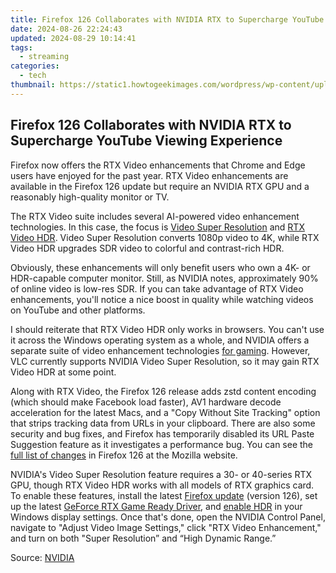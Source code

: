 ```yaml
---
title: Firefox 126 Collaborates with NVIDIA RTX to Supercharge YouTube Viewing Experience
date: 2024-08-26 22:24:43
updated: 2024-08-29 10:14:41
tags:
  - streaming
categories:
  - tech
thumbnail: https://static1.howtogeekimages.com/wordpress/wp-content/uploads/2023/12/firefox-hero-1.png
---
```


## Firefox 126 Collaborates with NVIDIA RTX to Supercharge YouTube Viewing Experience

Firefox now offers the RTX Video enhancements that Chrome and Edge users have enjoyed for the past year. RTX Video enhancements are available in the Firefox 126 update but require an NVIDIA RTX GPU and a reasonably high-quality monitor or TV.

 The RTX Video suite includes several AI-powered video enhancement technologies. In this case, the focus is [Video Super Resolution](https://extra-skills.techidaily.com/2024-approved-instagram-shout-out-for-podcast-fans/) and [RTX Video HDR](https://ios-unlock.techidaily.com/in-2024-8-safe-and-effective-methods-to-unlock-your-apple-iphone-15-pro-without-a-passcode-by-drfone-ios/). Video Super Resolution converts 1080p video to 4K, while RTX Video HDR upgrades SDR video to colorful and contrast-rich HDR.

 Obviously, these enhancements will only benefit users who own a 4K- or HDR-capable computer monitor. Still, as NVIDIA notes, approximately 90% of online video is low-res SDR. If you can take advantage of RTX Video enhancements, you'll notice a nice boost in quality while watching videos on YouTube and other platforms.

 I should reiterate that RTX Video HDR only works in browsers. You can't use it across the Windows operating system as a whole, and NVIDIA offers a separate suite of video enhancement technologies [for gaming](https://desktop-recording.techidaily.com/new-2024-approved-capture-master-high-res-screen-record/). However, VLC currently supports NVIDIA Video Super Resolution, so it may gain RTX Video HDR at some point.

 Along with RTX Video, the Firefox 126 release adds zstd content encoding (which should make Facebook load faster), AV1 hardware decode acceleration for the latest Macs, and a "Copy Without Site Tracking" option that strips tracking data from URLs in your clipboard. There are also some security and bug fixes, and Firefox has temporarily disabled its URL Paste Suggestion feature as it investigates a performance bug. You can see the [full list of changes](https://www.mozilla.org/en-US/firefox/126.0/releasenotes/) in Firefox 126 at the Mozilla website.

 NVIDIA's Video Super Resolution feature requires a 30- or 40-series RTX GPU, though RTX Video HDR works with all models of RTX graphics card. To enable these features, install the latest [Firefox update](https://www.mozilla.org/en-US/firefox/new/) (version 126), set up the latest [GeForce RTX Game Ready Driver](https://www.nvidia.com/en-us/geforce/game-ready-drivers/), and [enable HDR](https://sim-unlock.techidaily.com/in-2024-android-unlock-code-sim-unlock-your-itel-p55-phone-and-remove-locked-screen-by-drfone-android/) in your Windows display settings. Once that's done, open the NVIDIA Control Panel, navigate to "Adjust Video Image Settings," click "RTX Video Enhancement," and turn on both "Super Resolution” and “High Dynamic Range.”

 Source: [NVIDIA](https://blogs.nvidia.com/blog/ai-decoded-rtxvideo-firefox/)

<ins class="adsbygoogle"
     style="display:block"
     data-ad-format="autorelaxed"
     data-ad-client="ca-pub-7571918770474297"
     data-ad-slot="1223367746"></ins>



<ins class="adsbygoogle"
     style="display:block"
     data-ad-client="ca-pub-7571918770474297"
     data-ad-slot="8358498916"
     data-ad-format="auto"
     data-full-width-responsive="true"></ins>
